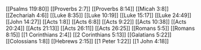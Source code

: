 [[Psalms 119:80]]
[[Proverbs 2:7]]
[[Proverbs 8:14]]
[[Micah 3:8]]
[[Zechariah 4:6]]
[[Luke 8:35]]
[[Luke 10:19]]
[[Luke 15:17]]
[[Luke 24:49]]
[[John 14:27]]
[[Acts 1:8]]
[[Acts 6:8]]
[[Acts 9:22]]
[[Acts 10:38]]
[[Acts 20:24]]
[[Acts 21:13]]
[[Acts 26:11]]
[[Acts 26:25]]
[[Romans 5:5]]
[[Romans 8:15]]
[[1 Corinthians 2:4]]
[[2 Corinthians 5:13]]
[[Galatians 5:22]]
[[Colossians 1:8]]
[[Hebrews 2:15]]
[[1 Peter 1:22]]
[[1 John 4:18]]
